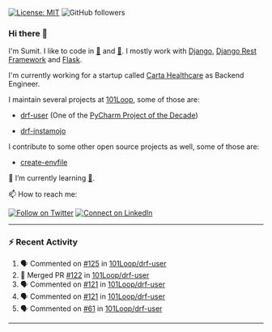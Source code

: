 [![License: MIT](https://img.shields.io/badge/License-MIT-yellow.svg)](https://opensource.org/licenses/MIT)
![GitHub followers](https://img.shields.io/github/followers/sumit4613?style=social)

### Hi there 👋

I'm Sumit. I like to code in [:snake:](https://python.org/) and [:rabbit:](https://golang.org). I mostly work with [Django](https://djangoproject.com), [Django Rest Framework](https://www.django-rest-framework.org/) and [Flask](https://flask.palletsprojects.com).

I'm currently working for a startup called [Carta Healthcare](https://www.carta.healthcare) as Backend Engineer.

I maintain several projects at [101Loop](https://github.com/101loop/), some of those are:

- [drf-user](https://github.com/101loop/drf-user) (One of the [PyCharm Project of the Decade](https://www.jetbrains.com/lp/pycharm-10-years/))

- [drf-instamojo ](https://github.com/101loop/drf-instamojo)

I contribute to some other open source projects as well, some of those are:

- [create-envfile](https://github.com/SpicyPizza/create-envfile)

🔭 I’m currently learning [:rabbit:](https://golang.org).

📫 How to reach me:

[![Follow on Twitter](https://img.shields.io/badge/--twitter?label=Twitter&logo=Twitter&style=social)](https://twitter.com/sumitsingh4613) [![Connect on LinkedIn](https://img.shields.io/badge/--linkedin?label=LinkedIn&logo=LinkedIn&style=social)](https://www.linkedin.com/in/sumit4613)


---

### :zap: Recent Activity

<!--START_SECTION:activity-->
1. 🗣 Commented on [#125](https://github.com/101Loop/drf-user/issues/125) in [101Loop/drf-user](https://github.com/101Loop/drf-user)
2. 🎉 Merged PR [#122](https://github.com/101Loop/drf-user/pull/122) in [101Loop/drf-user](https://github.com/101Loop/drf-user)
3. 🗣 Commented on [#121](https://github.com/101Loop/drf-user/issues/121) in [101Loop/drf-user](https://github.com/101Loop/drf-user)
4. 🗣 Commented on [#121](https://github.com/101Loop/drf-user/issues/121) in [101Loop/drf-user](https://github.com/101Loop/drf-user)
5. 🗣 Commented on [#61](https://github.com/101Loop/drf-user/issues/61) in [101Loop/drf-user](https://github.com/101Loop/drf-user)
<!--END_SECTION:activity-->

---
